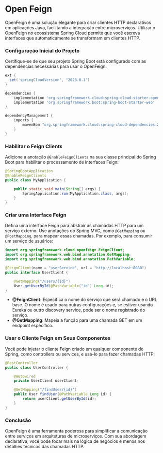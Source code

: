 # Open Feign

OpenFeign é uma solução elegante para criar clientes HTTP declarativos em aplicações Java, facilitando a integração entre microserviços. Utilizar o OpenFeign no ecossistema Spring Cloud permite que você escreva interfaces que automaticamente se transformam em clientes HTTP. 

### Configuração Inicial do Projeto

Certifique-se de que seu projeto Spring Boot está configurado com as dependências necessárias para usar o OpenFeign. 

```gradle
ext {
  set('springCloudVersion', "2023.0.1")
}

dependencies {
    implementation 'org.springframework.cloud:spring-cloud-starter-openfeign'
    implementation 'org.springframework.boot:spring-boot-starter-web'
}

dependencyManagement {
	imports {
		mavenBom "org.springframework.cloud:spring-cloud-dependencies:2023.0.1"
	}
}
```
### Habilitar o Feign Clients

Adicione a anotação `@EnableFeignClients` na sua classe principal do Spring Boot para habilitar o processamento de interfaces Feign:

```java
@SpringBootApplication
@EnableFeignClients
public class MyApplication {

    public static void main(String[] args) {
        SpringApplication.run(MyApplication.class, args);
    }
}
```

### Criar uma Interface Feign

Defina uma interface Feign para abstrair as chamadas HTTP para um serviço externo. Use anotações do Spring MVC, como `@GetMapping` ou `@PostMapping`, para mapear essas chamadas. Por exemplo, para consumir um serviço de usuários:

```java
import org.springframework.cloud.openfeign.FeignClient;
import org.springframework.web.bind.annotation.GetMapping;
import org.springframework.web.bind.annotation.PathVariable;

@FeignClient(name = "userService", url = "http://localhost:8080")
public interface UserClient {

    @GetMapping("/users/{id}")
    User getUserById(@PathVariable("id") Long id);
}
```

- **@FeignClient**: Especifica o nome do serviço que será chamado e o URL base. O nome é usado para outras configurações e, se estiver usando Eureka ou outro discovery service, pode ser o nome registrado do serviço.
- **@GetMapping**: Mapeia a função para uma chamada GET em um endpoint específico.

### Usar o Cliente Feign em Seus Componentes

Você pode injetar o cliente Feign criado em qualquer componente do Spring, como controllers ou services, e usá-lo para fazer chamadas HTTP:

```java
@RestController
public class UserController {

    @Autowired
    private UserClient userClient;

    @GetMapping("/findUser/{id}")
    public User findUser(@PathVariable Long id) {
        return userClient.getUserById(id);
    }
}
```

### Conclusão

OpenFeign é uma ferramenta poderosa para simplificar a comunicação entre serviços em arquiteturas de microserviços. Com sua abordagem declarativa, você pode focar mais na lógica de negócios e menos nos detalhes técnicos das chamadas HTTP.